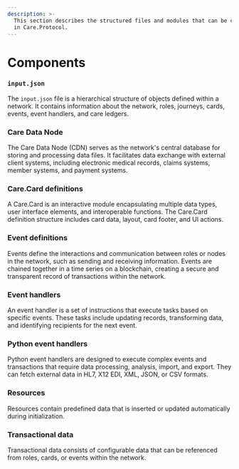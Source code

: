 ```yaml
---
description: >-
  This section describes the structured files and modules that can be configured
  in Care.Protocol.
---
```


# Components

### `input.json`

The `input.json` file is a hierarchical structure of objects defined within a network. It contains information about the network, roles, journeys, cards, events, event handlers, and care ledgers.

### Care Data Node

The Care Data Node (CDN) serves as the network's central database for storing and processing data files. It facilitates data exchange with external client systems, including electronic medical records, claims systems, member systems, and payment systems.

### Care.Card definitions

A Care.Card is an interactive module encapsulating multiple data types, user interface elements, and interoperable functions. The Care.Card definition structure includes card data, layout, card footer, and UI actions.

### Event definitions

Events define the interactions and communication between roles or nodes in the network, such as sending and receiving information. Events are chained together in a time series on a blockchain, creating a secure and transparent record of transactions within the network.

### Event handlers

An event handler is a set of instructions that execute tasks based on specific events. These tasks include updating records, transforming data, and identifying recipients for the next event.

### Python event handlers

Python event handlers are designed to execute complex events and transactions that require data processing, analysis, import, and export. They can fetch external data in HL7, X12 EDI, XML, JSON, or CSV formats.

### Resources

Resources contain predefined data that is inserted or updated automatically during initialization.

### Transactional data

Transactional data consists of configurable data that can be referenced from roles, cards, or events within the network.
